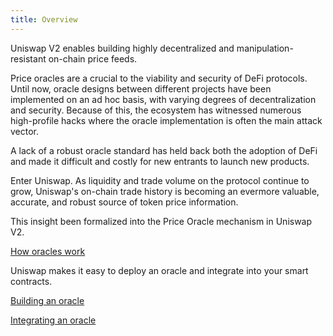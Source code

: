 ```yaml
---
title: Overview
---
```


Uniswap V2 enables building highly decentralized and manipulation-resistant on-chain price feeds.

Price oracles are a crucial to the viability and security of DeFi protocols. Until now, oracle designs between different projects have been implemented on an ad hoc basis, with varying degrees of decentralization and security. Because of this, the ecosystem has witnessed numerous high-profile hacks where the oracle implementation is often the main attack vector.

A lack of a robust oracle standard has held back both the adoption of DeFi and made it difficult and costly for new entrants to launch new products.

Enter Uniswap. As liquidity and trade volume on the protocol continue to grow, Uniswap's on-chain trade history is becoming an evermore valuable, accurate, and robust source of token price information.

This insight been formalized into the Price Oracle mechanism in Uniswap V2.

[How oracles work](https://www.notion.so/How-do-oracles-work-18c0a3bca34e4ecda5fe09ba953ebd65)

Uniswap makes it easy to deploy an oracle and integrate into your smart contracts.

[Building an oracle](https://www.notion.so/Building-an-oracle-8cf0e0cdbd994cfa94f964eeaff80bd8)

[Integrating an oracle](https://www.notion.so/Integrating-an-oracle-b445f6177adf480bb507d9942f21c827)
